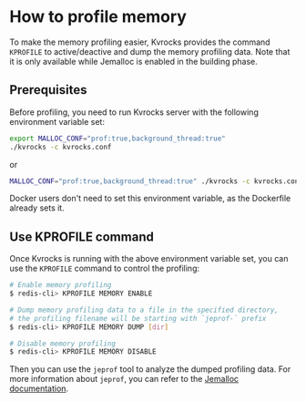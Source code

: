 # How to profile memory

To make the memory profiling easier, Kvrocks provides the command `KPROFILE` to active/deactive and dump the memory profiling data. Note that it is only available while Jemalloc is enabled in the building phase.

## Prerequisites

Before profiling, you need to run Kvrocks server with the following environment variable set:

```bash
export MALLOC_CONF="prof:true,background_thread:true"
./kvrocks -c kvrocks.conf
```

or

```bash
MALLOC_CONF="prof:true,background_thread:true" ./kvrocks -c kvrocks.conf
```

Docker users don't need to set this environment variable, as the Dockerfile already sets it.

## Use KPROFILE command

Once Kvrocks is running with the above environment variable set, you can use the `KPROFILE` command to control the profiling:

```bash
# Enable memory profiling
$ redis-cli> KPROFILE MEMORY ENABLE

# Dump memory profiling data to a file in the specified directory,
# the profiling filename will be starting with `jeprof-` prefix
$ redis-cli> KPROFILE MEMORY DUMP [dir]

# Disable memory profiling
$ redis-cli> KPROFILE MEMORY DISABLE
```

Then you can use the `jeprof` tool to analyze the dumped profiling data. For more information about `jeprof`, you can refer to the [Jemalloc documentation](https://github.com/jemalloc/jemalloc/wiki/Use-Case%3A-Heap-Profiling).

